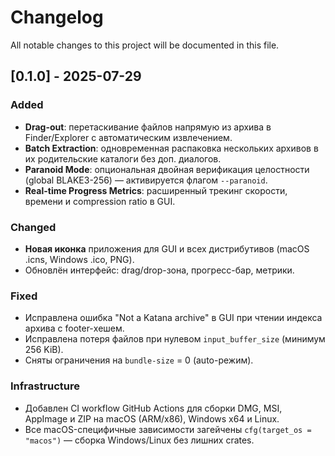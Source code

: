 # Changelog

All notable changes to this project will be documented in this file.

## [0.1.0] - 2025-07-29

### Added
- **Drag-out**: перетаскивание файлов напрямую из архива в Finder/Explorer с автоматическим извлечением.
- **Batch Extraction**: одновременная распаковка нескольких архивов в их родительские каталоги без доп. диалогов.
- **Paranoid Mode**: опциональная двойная верификация целостности (global BLAKE3-256) — активируется флагом `--paranoid`.
- **Real-time Progress Metrics**: расширенный трекинг скорости, времени и compression ratio в GUI.

### Changed
- **Новая иконка** приложения для GUI и всех дистрибутивов (macOS .icns, Windows .ico, PNG).
- Обновлён интерфейс: drag/drop-зона, прогресс-бар, метрики.

### Fixed
- Исправлена ошибка "Not a Katana archive" в GUI при чтении индекса архива с footer-хешем.
- Исправлена потеря файлов при нулевом `input_buffer_size` (минимум 256 KiB).
- Сняты ограничения на `bundle-size` = 0 (auto-режим).

### Infrastructure
- Добавлен CI workflow GitHub Actions для сборки DMG, MSI, AppImage и ZIP на macOS (ARM/x86), Windows x64 и Linux.
- Все macOS-специфичные зависимости загейчены `cfg(target_os = "macos")` — сборка Windows/Linux без лишних crates.
